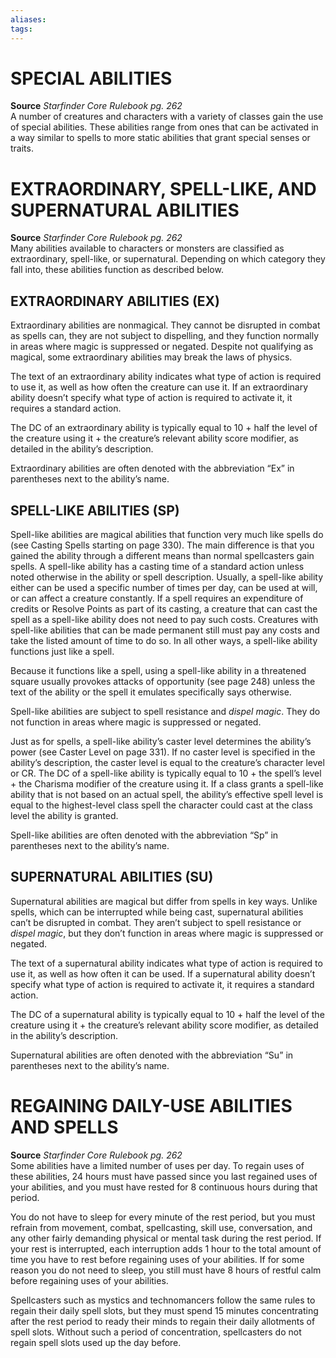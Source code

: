 ```yaml
---
aliases: 
tags: 
---
```

# SPECIAL ABILITIES

**Source** _Starfinder Core Rulebook pg. 262_  
A number of creatures and characters with a variety of classes gain the use of special abilities. These abilities range from ones that can be activated in a way similar to spells to more static abilities that grant special senses or traits.  

# EXTRAORDINARY, SPELL-LIKE, AND SUPERNATURAL ABILITIES

**Source** _Starfinder Core Rulebook pg. 262_  
Many abilities available to characters or monsters are classified as extraordinary, spell-like, or supernatural. Depending on which category they fall into, these abilities function as described below.

## EXTRAORDINARY ABILITIES (EX)

Extraordinary abilities are nonmagical. They cannot be disrupted in combat as spells can, they are not subject to dispelling, and they function normally in areas where magic is suppressed or negated. Despite not qualifying as magical, some extraordinary abilities may break the laws of physics.

The text of an extraordinary ability indicates what type of action is required to use it, as well as how often the creature can use it. If an extraordinary ability doesn’t specify what type of action is required to activate it, it requires a standard action.

The DC of an extraordinary ability is typically equal to 10 + half the level of the creature using it + the creature’s relevant ability score modifier, as detailed in the ability’s description.

Extraordinary abilities are often denoted with the abbreviation “Ex” in parentheses next to the ability’s name.

## SPELL-LIKE ABILITIES (SP)

Spell-like abilities are magical abilities that function very much like spells do (see Casting Spells starting on page 330). The main difference is that you gained the ability through a different means than normal spellcasters gain spells. A spell-like ability has a casting time of a standard action unless noted otherwise in the ability or spell description. Usually, a spell-like ability either can be used a specific number of times per day, can be used at will, or can affect a creature constantly. If a spell requires an expenditure of credits or Resolve Points as part of its casting, a creature that can cast the spell as a spell-like ability does not need to pay such costs. Creatures with spell-like abilities that can be made permanent still must pay any costs and take the listed amount of time to do so. In all other ways, a spell-like ability functions just like a spell.

Because it functions like a spell, using a spell-like ability in a threatened square usually provokes attacks of opportunity (see page 248) unless the text of the ability or the spell it emulates specifically says otherwise.

Spell-like abilities are subject to spell resistance and _dispel magic_. They do not function in areas where magic is suppressed or negated.

Just as for spells, a spell-like ability’s caster level determines the ability’s power (see Caster Level on page 331). If no caster level is specified in the ability’s description, the caster level is equal to the creature’s character level or CR. The DC of a spell-like ability is typically equal to 10 + the spell’s level + the Charisma modifier of the creature using it. If a class grants a spell-like ability that is not based on an actual spell, the ability’s effective spell level is equal to the highest-level class spell the character could cast at the class level the ability is granted.

Spell-like abilities are often denoted with the abbreviation “Sp” in parentheses next to the ability’s name.

## SUPERNATURAL ABILITIES (SU)

Supernatural abilities are magical but differ from spells in key ways. Unlike spells, which can be interrupted while being cast, supernatural abilities can’t be disrupted in combat. They aren’t subject to spell resistance or _dispel magic_, but they don’t function in areas where magic is suppressed or negated.

The text of a supernatural ability indicates what type of action is required to use it, as well as how often it can be used. If a supernatural ability doesn’t specify what type of action is required to activate it, it requires a standard action.

The DC of a supernatural ability is typically equal to 10 + half the level of the creature using it + the creature’s relevant ability score modifier, as detailed in the ability’s description.

Supernatural abilities are often denoted with the abbreviation “Su” in parentheses next to the ability’s name.

# REGAINING DAILY-USE ABILITIES AND SPELLS

**Source** _Starfinder Core Rulebook pg. 262_  
Some abilities have a limited number of uses per day. To regain uses of these abilities, 24 hours must have passed since you last regained uses of your abilities, and you must have rested for 8 continuous hours during that period.

You do not have to sleep for every minute of the rest period, but you must refrain from movement, combat, spellcasting, skill use, conversation, and any other fairly demanding physical or mental task during the rest period. If your rest is interrupted, each interruption adds 1 hour to the total amount of time you have to rest before regaining uses of your abilities. If for some reason you do not need to sleep, you still must have 8 hours of restful calm before regaining uses of your abilities.

Spellcasters such as mystics and technomancers follow the same rules to regain their daily spell slots, but they must spend 15 minutes concentrating after the rest period to ready their minds to regain their daily allotments of spell slots. Without such a period of concentration, spellcasters do not regain spell slots used up the day before.